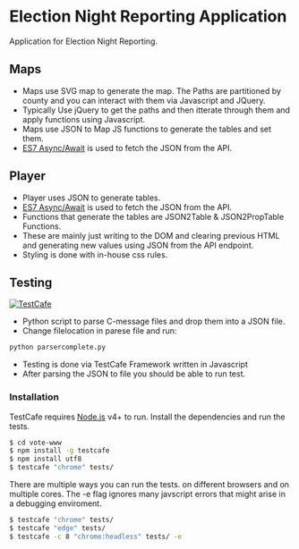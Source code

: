 # Election Night Reporting Application
Application for Election Night Reporting.

## Maps
 - Maps use SVG map to generate the map. The Paths are partitioned by county and you can interact with them via Javascript and JQuery. 
 - Typically Use jQuery to get the paths and then itterate through them and apply functions using Javascript. 
 - Maps use JSON to Map JS functions to generate the tables and set them. 
 - [ES7 Async/Await](https://javascript.info/async-await) is used to fetch the JSON from the API. 

## Player
 - Player uses JSON to generate tables. 
 - [ES7 Async/Await](https://javascript.info/async-await) is used to fetch the JSON from the API. 
 - Functions that generate the tables are JSON2Table & JSON2PropTable Functions. 
 - These are mainly just writing to the DOM and clearing previous HTML and generating new values using JSON from the API endpoint.
 - Styling is done with in-house css rules. 

## Testing
[![TestCafe](https://camo.githubusercontent.com/4768a232f5673b75a50c1ce8d6a46deb27563a79/68747470733a2f2f7261772e6769746875622e636f6d2f446576457870726573732f74657374636166652f6d61737465722f6d656469612f6c6f676f2e706e67)](https://testcafe.devexpress.com/)
 - Python script to parse C-message files and drop them into a JSON file. 
 - Change filelocation in parese file and run:
```sh
python parsercomplete.py
```
 - Testing is done via TestCafe Framework written in Javascript
 - After parsing the JSON to file you should be able to run test. 

### Installation

TestCafe requires [Node.js](https://nodejs.org/) v4+ to run.
Install the dependencies and run the tests.

```sh
$ cd vote-www
$ npm install -g testcafe
$ npm install utf8
$ testcafe "chrome" tests/
```
There are multiple ways you can run the tests. on different browsers and on multiple cores.
The -e flag ignores many javscript errors that might arise in a debugging enviroment. 
```sh
$ testcafe "chrome" tests/
$ testcafe "edge" tests/
$ testcafe -c 8 "chrome:headless" tests/ -e 
```
